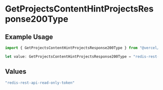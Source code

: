# GetProjectsContentHintProjectsResponse200Type

## Example Usage

```typescript
import { GetProjectsContentHintProjectsResponse200Type } from "@vercel/sdk/models/operations";

let value: GetProjectsContentHintProjectsResponse200Type = "redis-rest-api-read-only-token";
```

## Values

```typescript
"redis-rest-api-read-only-token"
```